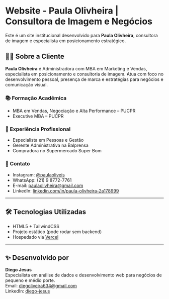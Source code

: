 # Website - Paula Olivheira | Consultora de Imagem e Negócios

Este é um site institucional desenvolvido para **Paula Olivheira**, consultora de imagem e especialista em posicionamento estratégico.

## 👩‍💼 Sobre a Cliente

**Paula Olivheira** é Administradora com MBA em Marketing e Vendas, especialista em posicionamento e consultoria de imagem. Atua com foco no desenvolvimento pessoal, presença de marca e estratégias para negócios e comunicação visual.

### 📚 Formação Acadêmica
- MBA em Vendas, Negociação e Alta Performance – PUCPR
- Executive MBA – PUCPR

### 💼 Experiência Profissional
- Especialista em Pessoas e Gestão
- Gerente Administrativa na Balprensa
- Compradora no Supermercado Super Bom

### 📲 Contato
- Instagram: [@paulaoliveis](https://instagram.com/paulaoliveis)
- WhatsApp: (21) 9 8772-7761
- E-mail: paulaolivheira@gmail.com
- LinkedIn: [linkedin.com/in/paula-olivheira-2a178999](https://linkedin.com/in/paula-olivheira-2a178999)

---

## 🛠️ Tecnologias Utilizadas

- HTML5 + TailwindCSS
- Projeto estático (pode rodar sem backend)
- Hospedado via [Vercel](https://vercel.com)

---

## ✨ Desenvolvido por

**Diego Jesus**  
Especialista em análise de dados e desenvolvimento web para negócios de pequeno e médio porte.  
Email: diegoliveira634@gmail.com  
LinkedIn: [diego-jesus](https://www.linkedin.com/in/diego-jesus-317302178/)
